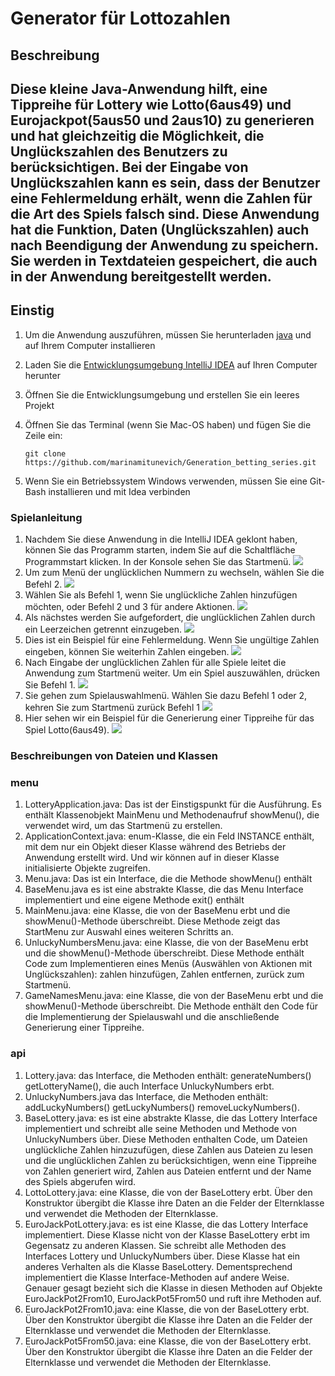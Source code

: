 # Generator für Lottozahlen

## Beschreibung

Diese kleine Java-Anwendung hilft, eine Tippreihe für Lottery wie Lotto(6aus49) und Eurojackpot(5aus50 und 2aus10) 
zu generieren und hat gleichzeitig die Möglichkeit, die Unglückszahlen des Benutzers zu berücksichtigen. 
Bei der Eingabe von Unglückszahlen kann es sein, dass der Benutzer eine Fehlermeldung erhält, 
wenn die Zahlen für die Art des Spiels falsch sind. Diese Anwendung hat die Funktion, 
Daten (Unglückszahlen) auch nach Beendigung der Anwendung zu speichern. 
Sie werden in Textdateien gespeichert, die auch in der Anwendung bereitgestellt werden.
---
## Einstig
1. Um die Anwendung auszuführen, müssen Sie herunterladen [java](https://www.oracle.com/de/java/technologies/javase/jdk11-archive-downloads.html) und auf Ihrem Computer installieren
2. Laden Sie die [Entwicklungsumgebung IntelliJ IDEA](https://www.jetbrains.com/idea/download/#section=mac) auf Ihren Computer herunter
3. Öffnen Sie die Entwicklungsumgebung und erstellen Sie ein leeres Projekt
4. Öffnen Sie das Terminal (wenn Sie Mac-OS haben) und fügen Sie die Zeile ein: 
   
   ```git clone https://github.com/marinamitunevich/Generation_betting_series.git ```
5. Wenn Sie ein Betriebssystem Windows verwenden, müssen Sie eine Git-Bash installieren und mit Idea verbinden

### Spielanleitung
1. Nachdem Sie diese Anwendung in die IntelliJ IDEA geklont haben, können Sie das Programm starten, indem Sie auf die Schaltfläche Programmstart klicken.
   In der Konsole sehen Sie das Startmenü.
![](images/MenuEinstig.png)
2. Um zum Menü der unglücklichen Nummern zu wechseln, wählen Sie die Befehl 2.
![](images/go_to_unlucky_menu.png)
3. Wählen Sie als Befehl 1, wenn Sie unglückliche Zahlen hinzufügen möchten, oder Befehl 2 und 3 für andere Aktionen.
![](images/add_unlucky_numbers_menu.png)
4. Als nächstes werden Sie aufgefordert, die unglücklichen Zahlen durch ein Leerzeichen getrennt einzugeben.
![](images/enter_unlucky_numbers.png)
5. Dies ist ein Beispiel für eine Fehlermeldung. Wenn Sie ungültige Zahlen eingeben, können Sie weiterhin Zahlen eingeben.
![](images/mistake.png)
6. Nach Eingabe der unglücklichen Zahlen für alle Spiele leitet die Anwendung zum Startmenü weiter. Um ein Spiel auszuwählen, drücken Sie Befehl 1.
![](images/choose_game.png)
7. Sie gehen zum Spielauswahlmenü. Wählen Sie dazu Befehl 1 oder 2, kehren Sie zum Startmenü zurück Befehl 1
![](images/generate_lotto.png)
8. Hier sehen wir ein Beispiel für die Generierung einer Tippreihe für das Spiel Lotto(6aus49).
![](images/serien_numbers.png)

### Beschreibungen von Dateien und Klassen
### menu
1. LotteryApplication.java: 
Das ist der Einstigspunkt für die Ausführung. Es enthält Klassenobjekt MainMenu und Methodenaufruf showMenu(), die verwendet wird, 
um das Startmenü zu erstellen.
2. ApplicationContext.java:
   enum-Klasse, die ein Feld INSTANCE enthält, mit dem nur ein Objekt dieser Klasse während des Betriebs der Anwendung erstellt wird. Und wir können auf in dieser Klasse initialisierte Objekte zugreifen.
3. Menu.java:
   Das ist ein Interface, die die Methode showMenu() enthält
4. BaseMenu.java
   es ist eine abstrakte Klasse, die das Menu Interface implementiert und 
   eine eigene Methode exit() enthält
5. MainMenu.java:
   eine Klasse, die von der BaseMenu erbt und die showMenu()-Methode überschreibt. 
   Diese Methode zeigt das StartMenu zur Auswahl eines weiteren Schritts an.
6. UnluckyNumbersMenu.java:
   eine Klasse, die von der BaseMenu erbt und die showMenu()-Methode überschreibt. 
   Diese Methode enthält Code zum Implementieren eines Menüs (Auswählen von Aktionen 
   mit Unglückszahlen): zahlen hinzufügen, Zahlen entfernen, zurück zum Startmenü.
7. GameNamesMenu.java:
   eine Klasse, die von der BaseMenu erbt und die showMenu()-Methode überschreibt. 
   Die Methode enthält den Code für die Implementierung der Spielauswahl und die anschließende 
   Generierung einer Tippreihe.
### api
1. Lottery.java:
   das Interface, die Methoden enthält: generateNumbers() getLotteryName(), die auch Interface UnluckyNumbers erbt.
2. UnluckyNumbers.java
   das Interface, die Methoden enthält: addLuckyNumbers() getLuckyNumbers() removeLuckyNumbers().
3. BaseLottery.java:
   es ist eine abstrakte Klasse, die das Lottery Interface implementiert
   und schreibt alle seine Methoden und Methode von UnluckyNumbers über. Diese Methoden enthalten Code, um Dateien unglückliche Zahlen hinzuzufügen, diese Zahlen aus Dateien zu lesen und die unglücklichen Zahlen zu berücksichtigen, wenn eine Tippreihe von Zahlen generiert wird, Zahlen aus Dateien entfernt und der Name des Spiels abgerufen wird.
4. LottoLottery.java:
   eine Klasse, die von der BaseLottery erbt.
   Über den Konstruktor übergibt die Klasse ihre Daten an die Felder der Elternklasse und verwendet die Methoden der Elternklasse.
5. EuroJackPotLottery.java:
   es ist eine Klasse, die das Lottery Interface implementiert.
   Diese Klasse nicht von der Klasse BaseLottery erbt im Gegensatz zu anderen Klassen.
   Sie schreibt alle Methoden des Interfaces Lottery und UnluckyNumbers über. 
   Diese Klasse hat ein anderes Verhalten als die Klasse BaseLottery. 
   Dementsprechend implementiert die Klasse Interface-Methoden auf andere Weise.
   Genauer gesagt bezieht sich die Klasse in diesen Methoden auf Objekte EuroJackPot2From10, EuroJackPot5From50 und ruft ihre Methoden auf.
6. EuroJackPot2From10.java:
   eine Klasse, die von der BaseLottery erbt.
   Über den Konstruktor übergibt die Klasse ihre Daten an die Felder der Elternklasse und verwendet die Methoden der Elternklasse.
7. EuroJackPot5From50.java:
   eine Klasse, die von der BaseLottery erbt.
   Über den Konstruktor übergibt die Klasse ihre Daten an die Felder der Elternklasse und verwendet die Methoden der Elternklasse.
